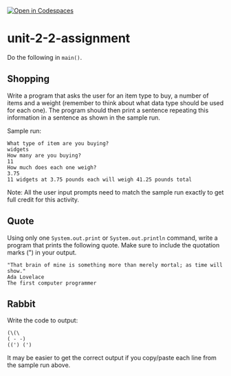 [![Open in Codespaces](https://classroom.github.com/assets/launch-codespace-2972f46106e565e64193e422d61a12cf1da4916b45550586e14ef0a7c637dd04.svg)](https://classroom.github.com/open-in-codespaces?assignment_repo_id=16402670)
# unit-2-2-assignment

Do the following in `main()`.

## Shopping
Write a program that asks the user for an item type to buy, a number of items and a weight (remember to think about what data type should be used for each one). The program should then print a sentence repeating this information in a sentence as shown in the sample run.

Sample run:
```
What type of item are you buying?
widgets
How many are you buying?
11
How much does each one weigh?
3.75
11 widgets at 3.75 pounds each will weigh 41.25 pounds total
```
Note: All the user input prompts need to match the sample run exactly to get full credit for this activity.

## Quote
Using only one `System.out.print` or `System.out.println` command, write a program that prints the following quote. Make sure to include the quotation marks (") in your output.
```
"That brain of mine is something more than merely mortal; as time will show."
Ada Lovelace
The first computer programmer
```

## Rabbit
Write the code to output:
```
(\(\
( - -)
((') (')
```
It may be easier to get the correct output if you copy/paste each line from the sample run above.
